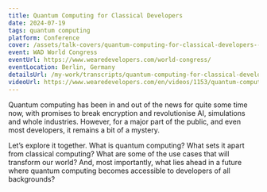 ```yaml
---
title: Quantum Computing for Classical Developers
date: 2024-07-19
tags: quantum computing
platform: Conference
cover: /assets/talk-covers/quantum-computing-for-classical-developers--world-congress-2024.png
event: WAD World Congress
eventUrl: https://www.wearedevelopers.com/world-congress/
eventLocation: Berlin, Germany
detailsUrl: /my-work/transcripts/quantum-computing-for-classical-developers
videoUrl: https://www.wearedevelopers.com/en/videos/1153/quantum-computing-for-classical-developers
---
```


Quantum computing has been in and out of the news for quite some time now, with promises to break encryption and revolutionise AI, simulations and whole industries. However, for a major part of the public, and even most developers, it remains a bit of a mystery.

Let’s explore it together. What is quantum computing? What sets it apart from classical computing? What are some of the use cases that will transform our world? And, most importantly, what lies ahead in a future where quantum computing becomes accessible to developers of all backgrounds?
